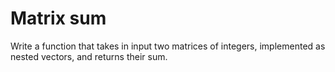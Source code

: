 # Matrix sum
Write a function that takes in input two matrices of integers, implemented as nested vectors,
and returns their sum.
